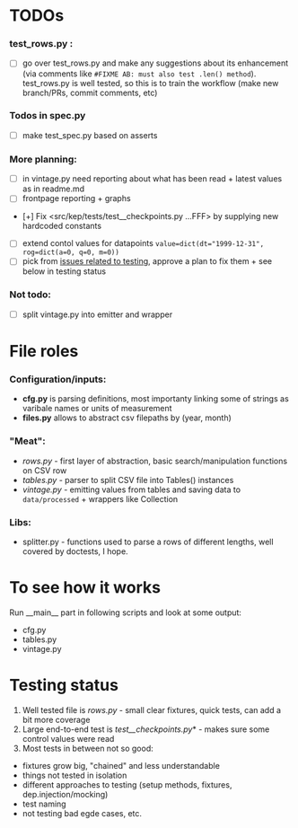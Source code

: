TODOs
=====
###  test_rows.py : 
- [ ] go over test_rows.py and make any suggestions about its 
      enhancement (via comments like ```#FIXME AB: must also test .len() method```). 
	  test_rows.py is well tested, so this is to train the workflow (make new branch/PRs, commit comments, etc)

###  Todos in spec.py
- [ ] make test_spec.py based on asserts 

###  More planning:
- [ ] in vintage.py need reporting about what has been read + latest values as in readme.md
- [ ] frontpage reporting + graphs
- [+] Fix <src/kep/tests/test\_\_checkpoints.py ...FFF> by supplying new hardcoded constants
- [ ] extend contol values for datapoints ```value=dict(dt="1999-12-31", rog=dict(a=0, q=0, m=0))```
- [ ] pick from [issues related to testing](https://github.com/epogrebnyak/mini-kep/issues?q=is%3Aissue+is%3Aopen+label%3Atesting), approve a plan to fix them +  see below in testing status

### Not todo:
- [ ] split vintage.py into emitter and wrapper



File roles
==========

### Configuration/inputs:
  - **cfg.py** is parsing definitions, most importanty linking some of strings as varibale names or units of measurement   	
  - **files.py**  allows to abstract csv filepaths by (year, month) 
 
### "Meat":
  - *rows.py* - first layer of abstraction, basic search/manipulation functions on CSV row
  - *tables.py* - parser to split CSV file into Tables() instances 
  - *vintage.py* - emitting values from tables and saving data to ```data/processed``` + wrappers like Collection
  
### Libs: 
  - splitter.py - functions used to parse a rows of different lengths, well covered by doctests, I hope. 		

To see how it works 
===================
Run \_\_main\_\_ part in following scripts and look at some output:
- cfg.py
- tables.py
- vintage.py

Testing status
==============
1. Well tested file is *rows.py* - small clear fixtures, quick tests, can add a bit more coverage
2. Large end-to-end test is *test__checkpoints.py** - makes sure some control values were read
3. Most tests in between not so good:
 - fixtures grow big, "chained" and less understandable
 - things not tested in isolation 
 - different approaches to testing (setup methods, fixtures, dep.injection/mocking)
 - test naming
 - not testing bad egde cases, etc.
 

 
 
